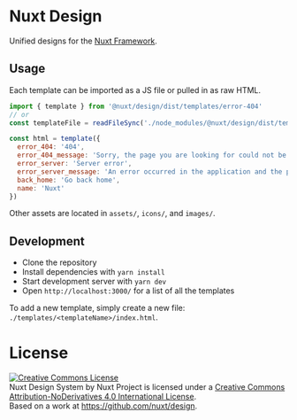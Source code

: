 # Nuxt Design

Unified designs for the [Nuxt Framework](https://nuxtjs.com).

## Usage

Each template can be imported as a JS file or pulled in as raw HTML.

```js
import { template } from '@nuxt/design/dist/templates/error-404'
// or
const templateFile = readFileSync('./node_modules/@nuxt/design/dist/templates/error-404/index.html', 'utf-8')

const html = template({
  error_404: '404',
  error_404_message: 'Sorry, the page you are looking for could not be found.',
  error_server: 'Server error',
  error_server_message: 'An error occurred in the application and the page could not be served. If you are the application owner, check your server logs for details.',
  back_home: 'Go back home',
  name: 'Nuxt'
})
```

Other assets are located in `assets/`, `icons/`, and `images/`.

## Development

- Clone the repository
- Install dependencies with `yarn install`
- Start development server with `yarn dev`
- Open `http://localhost:3000/` for a list of all the templates

To add a new template, simply create a new file: `./templates/<templateName>/index.html`.

# License

<a rel="license" href="http://creativecommons.org/licenses/by-nd/4.0/"><img alt="Creative Commons License" style="border-width:0" src="https://i.creativecommons.org/l/by-nd/4.0/88x31.png" /></a><br /><span xmlns:dct="http://purl.org/dc/terms/" property="dct:title">Nuxt Design System</span> by <span xmlns:cc="http://creativecommons.org/ns#" property="cc:attributionName">Nuxt Project</span> is licensed under a <a rel="license" href="http://creativecommons.org/licenses/by-nd/4.0/">Creative Commons Attribution-NoDerivatives 4.0 International License</a>.<br />Based on a work at <a xmlns:dct="http://purl.org/dc/terms/" href="https://github.com/nuxt/design" rel="dct:source">https://github.com/nuxt/design</a>.
